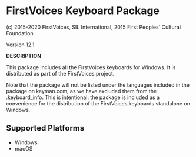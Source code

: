 FirstVoices Keyboard Package
==================================================

(c) 2015-2020 FirstVoices, SIL International, 2015 First Peoples' Cultural Foundation

Version 12.1

__DESCRIPTION__

This package includes all the FirstVoices keyboards for Windows. It is distributed as part of the FirstVoices project.

Note that the package will not be listed under the languages included in the package on keyman.com, as we have 
excluded them from the .keyboard_info. This is intentional: the package is included as a convenience for the distribution
of the FirstVoices keyboards standalone on Windows.

Supported Platforms
-------------------
 * Windows
 * macOS


